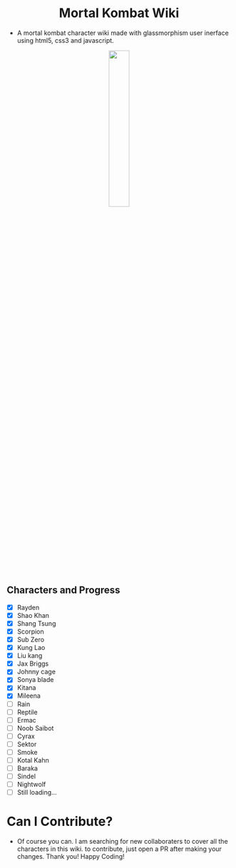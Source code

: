 <h1 align="Center">Mortal Kombat Wiki</h1>

- A mortal kombat character wiki made with glassmorphism user inerface using html5, css3 and javascript.
<p align="center">
  <img src="https://upload.wikimedia.org/wikipedia/sco/thumb/b/b1/Mortal_Kombat_Logo.svg/1200px-Mortal_Kombat_Logo.svg.png" height="30%" width="30%">
</p>

## Characters and Progress
- [x] Rayden
- [x] Shao Khan
- [x] Shang Tsung
- [x] Scorpion
- [x] Sub Zero
- [x] Kung Lao
- [x] Liu kang
- [x] Jax Briggs
- [x] Johnny cage
- [x] Sonya blade
- [x] Kitana
- [x] Mileena
- [ ] Rain
- [ ] Reptile
- [ ] Ermac
- [ ] Noob Saibot
- [ ] Cyrax
- [ ] Sektor
- [ ] Smoke
- [ ] Kotal Kahn
- [ ] Baraka
- [ ] Sindel
- [ ] Nightwolf
- [ ] Still loading...

# Can I Contribute?
- Of course you can. I am searching for new collaboraters to cover all the characters in this wiki. to contribute, just open a PR after making your changes. Thank you! Happy Coding!
